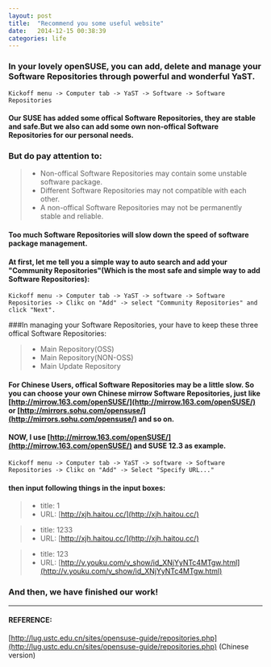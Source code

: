 ```yaml
---
layout: post
title:  "Recommend you some useful website"
date:   2014-12-15 00:38:39
categories: life
---
```

### In your lovely openSUSE, you can add, delete and manage your Software Repositories through powerful and wonderful YaST.


```
Kickoff menu -> Computer tab -> YaST -> Software -> Software Repositories
```


#### Our SUSE has added some offical Software Repositories, they are stable and safe.But we also can add some own non-offical Software Repositories for our personal needs.



### But do pay attention to:

>* Non-offical Software Repositories may contain some unstable software package.
>* Different Software Repositories may not compatible with each other.
>* A non-offical Software Repositories may not be permanently stable and reliable.

#### Too much Software Repositories will slow down the speed of software package management.



#### At first, let me tell you a simple way to auto search and add your "Community Repositories"(Which is the most safe and simple way to add Software Repositories):


```
Kickoff menu -> Computer tab -> YaST -> software -> Software Repositories -> Clikc on "Add" -> select "Community Repositories" and click "Next".
```


###In managing your Software Repositories, your have to keep these three offical Software Repositories:

>* Main Repository(OSS)
>* Main Repository(NON-OSS)
>* Main Update Repository

#### For Chinese Users, offical Software Repositories may be a little slow. So you can choose your own Chinese mirrow Software Repositories, just like [http://mirrow.163.com/openSUSE/](http://mirrow.163.com/openSUSE/) or [http://mirrors.sohu.com/opensuse/](http://mirrors.sohu.com/opensuse/) and so on.



#### NOW, I use [http://mirrow.163.com/openSUSE/](http://mirrow.163.com/openSUSE/) and SUSE 12.3 as example.
```
Kickoff menu -> Computer tab -> YaST -> software -> Software Repositories -> Clikc on "Add" -> Select "Specify URL..."
```

#### then input following things in the input boxes:




>* title: 1
>* URL: [http://xjh.haitou.cc/](http://xjh.haitou.cc/)

>* title: 1233
>* URL: [http://xjh.haitou.cc/](http://xjh.haitou.cc/)

>* title: 123
>* URL: [http://v.youku.com/v_show/id_XNjYyNTc4MTgw.html](http://v.youku.com/v_show/id_XNjYyNTc4MTgw.html)


### And then, we have finished our work!

---

#### REFERENCE:
[http://lug.ustc.edu.cn/sites/opensuse-guide/repositories.php](http://lug.ustc.edu.cn/sites/opensuse-guide/repositories.php) (Chinese version)
